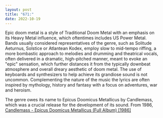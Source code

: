 ```yaml
---
layout: post
title: "671:"
date: 2022-10-19
---
```


Epic doom metal is a style of Traditional Doom Metal with an emphasis on its Heavy Metal influence, which oftentimes includes US Power Metal.  Bands usually considered representatives of the genre, such as Solitude Aeturnus, Solstice or Atlantean Kodex, employ slow to mid-tempo riffing, a more bombastic approach to melodies and drumming and theatrical vocals, often delivered in a dramatic, high-pitched manner, meant to evoke an "epic" sensation, which further distances it from the typically downbeat atmosphere and overall dreary aesthetic of doom metal. The use of keyboards and synthesizers to help achieve its grandiose sound is not uncommon. Complementing the nature of the music the lyrics are often inspired by mythology, history and fantasy with a focus on adventures, war and heroism.

The genre owes its name to Epicus Doomicus Metallicus by Candlemass, which was a crucial release for the development of its sound. From 1986,  
[Candlemass \- Epicus Doomicus Metallicus (Full Album) \[1986\]](https://youtu.be/XmeKS8F8eAM)
